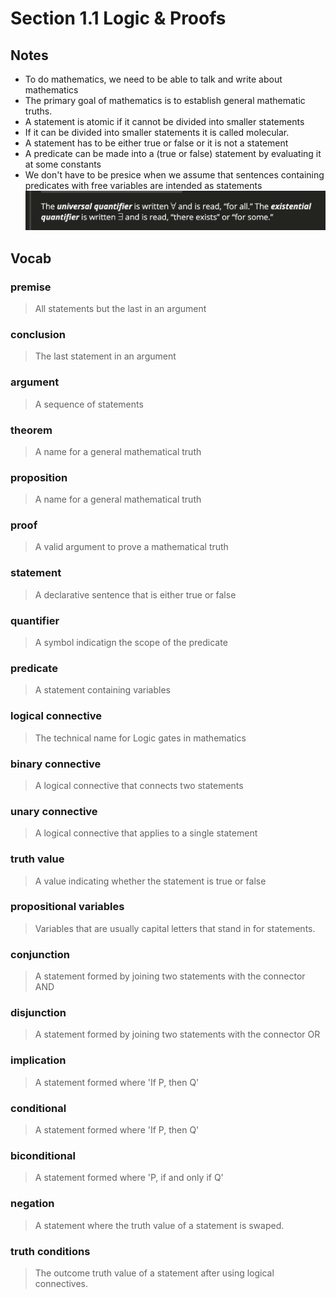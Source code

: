 # Section 1.1 Logic & Proofs

## Notes
- To do mathematics, we need to be able to talk and write about mathematics
- The primary goal of mathematics is to establish general mathematic truths.
- A statement is atomic if it cannot be divided into smaller statements
- If it can be divided into smaller statements it is called molecular.
- A statement has to be either true or false or it is not a statement
- A predicate can be made into a (true or false) statement by evaluating it at some constants
- We don't have to be presice when we assume that sentences containing predicates with free variables are intended as statements
![Image of symbols](./Images/Symbols.png)

## Vocab

### premise
> All statements but the last in an argument

### conclusion
> The last statement in an argument

### argument
> A sequence of statements

### theorem
> A name for a general mathematical truth

### proposition
> A name for a general mathematical truth

### proof
> A valid argument to prove a mathematical truth

### statement
> A declarative sentence that is either true or false

### quantifier
>  A symbol indicatign the scope of the predicate

### predicate
> A statement containing variables

### logical connective
> The technical name for Logic gates in mathematics

### binary connective
> A logical connective that connects two statements

### unary connective
> A logical connective that applies to a single statement

### truth value
> A value indicating whether the statement is true or false 

### propositional variables
> Variables that are usually capital letters that stand in for statements.

### conjunction
> A statement formed by joining two statements with the connector AND

### disjunction
> A statement formed by joining two statements with the connector OR

### implication
> A statement formed where 'If P, then Q'

### conditional
> A statement formed where 'If P, then Q'

### biconditional
> A statement formed where 'P, if and only if Q'

### negation
> A statement where the truth value of a statement is swaped.

### truth conditions
> The outcome truth value of a statement after using logical connectives.
